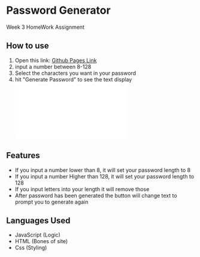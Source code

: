 # Password Generator
Week 3 HomeWork Assignment

## How to use
1. Open this link: [Github Pages Link](https://quentinhnilica.github.io/password-generator/)
2. input a number between 8-128
3. Select the characters you want in your password
4. hit "Generate Password" to see the text display
![Screenshot of quiz layout](PasswordGen.p)
## Features
- If you input a number lower than 8, it will set your password length to 8
- If you input a number Higher than 128, it will set your password length to 128
- If you input letters into your length it will remove those
- After password has been generated the button will change text to prompt you to generate again

## Languages Used
- JavaScript (Logic)
- HTML (Bones of site)
- Css (Styling)
